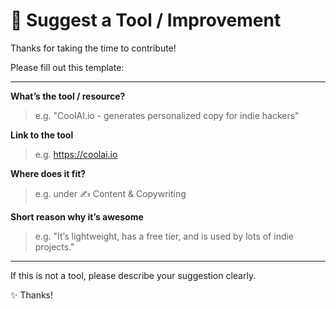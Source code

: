 # 🙌 Suggest a Tool / Improvement

Thanks for taking the time to contribute!

Please fill out this template:

---

**What’s the tool / resource?**
> e.g. "CoolAI.io - generates personalized copy for indie hackers"

**Link to the tool**
> e.g. https://coolai.io

**Where does it fit?**
> e.g. under ✍️ Content & Copywriting

**Short reason why it’s awesome**
> e.g. "It’s lightweight, has a free tier, and is used by lots of indie projects."

---

If this is not a tool, please describe your suggestion clearly.

✨ Thanks!

